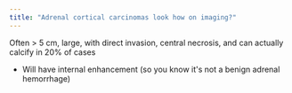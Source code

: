 ```yaml
---
title: "Adrenal cortical carcinomas look how on imaging?"
---
```

Often &gt; 5 cm, large, with direct invasion, central necrosis, and can actually calcify in 20% of cases

* Will have internal enhancement (so you know it's not a benign adrenal hemorrhage)

